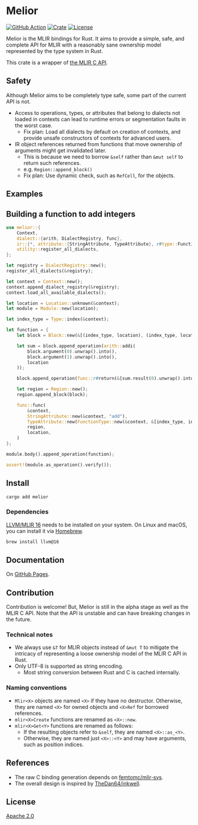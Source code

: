 # Melior

[![GitHub Action](https://img.shields.io/github/actions/workflow/status/raviqqe/melior/test.yaml?branch=main&style=flat-square)](https://github.com/raviqqe/melior/actions?query=workflow%3Atest)
[![Crate](https://img.shields.io/crates/v/melior.svg?style=flat-square)](https://crates.io/crates/melior)
[![License](https://img.shields.io/github/license/raviqqe/melior.svg?style=flat-square)](LICENSE)

Melior is the MLIR bindings for Rust. It aims to provide a simple,
safe, and complete API for MLIR with a reasonably sane ownership model
represented by the type system in Rust.

This crate is a wrapper of [the MLIR C API](https://mlir.llvm.org/docs/CAPI/).

## Safety

Although Melior aims to be completely type safe, some part of the current API is
not.

- Access to operations, types, or attributes that belong to dialects not
  loaded in contexts can lead to runtime errors or segmentation faults in
  the worst case.
  - Fix plan: Load all dialects by default on creation of contexts, and
    provide unsafe constructors of contexts for advanced users.
- IR object references returned from functions that move ownership of
  arguments might get invalidated later.
  - This is because we need to borrow `&self` rather than `&mut self` to
    return such references.
  - e.g. `Region::append_block()`
  - Fix plan: Use dynamic check, such as `RefCell`, for the objects.

## Examples

## Building a function to add integers

```rust
use melior::{
    Context,
    dialect::{arith, DialectRegistry, func},
    ir::{*, attribute::{StringAttribute, TypeAttribute}, r#type::FunctionType},
    utility::register_all_dialects,
};

let registry = DialectRegistry::new();
register_all_dialects(&registry);

let context = Context::new();
context.append_dialect_registry(&registry);
context.load_all_available_dialects();

let location = Location::unknown(&context);
let module = Module::new(location);

let index_type = Type::index(&context);

let function = {
    let block = Block::new(&[(index_type, location), (index_type, location)]);

    let sum = block.append_operation(arith::addi(
        block.argument(0).unwrap().into(),
        block.argument(1).unwrap().into(),
        location
    ));

    block.append_operation(func::r#return(&[sum.result(0).unwrap().into()], location));

    let region = Region::new();
    region.append_block(block);

    func::func(
        &context,
        StringAttribute::new(&context, "add"),
        TypeAttribute::new(FunctionType::new(&context, &[index_type, index_type], &[index_type]).into()),
        region,
        location,
    )
};

module.body().append_operation(function);

assert!(module.as_operation().verify());
```

## Install

```sh
cargo add melior
```

### Dependencies

[LLVM/MLIR 16](https://llvm.org/) needs to be installed on your system. On Linux and macOS, you can install it via [Homebrew](https://brew.sh).

```sh
brew install llvm@16
```

## Documentation

On [GitHub Pages](https://raviqqe.github.io/melior/melior/).

## Contribution

Contribution is welcome! But, Melior is still in the alpha stage as well as the MLIR C API. Note that the API is unstable and can have breaking changes in the future.

### Technical notes

- We always use `&T` for MLIR objects instead of `&mut T` to mitigate the intricacy of representing a loose ownership model of the MLIR C API in Rust.
- Only UTF-8 is supported as string encoding.
  - Most string conversion between Rust and C is cached internally.

### Naming conventions

- `Mlir<X>` objects are named `<X>` if they have no destructor. Otherwise, they are named `<X>` for owned objects and `<X>Ref` for borrowed references.
- `mlir<X>Create` functions are renamed as `<X>::new`.
- `mlir<X>Get<Y>` functions are renamed as follows:
  - If the resulting objects refer to `&self`, they are named `<X>::as_<Y>`.
  - Otherwise, they are named just `<X>::<Y>` and may have arguments, such as position indices.

## References

- The raw C binding generation depends on [femtomc/mlir-sys](https://github.com/femtomc/mlir-sys).
- The overall design is inspired by [TheDan64/inkwell](https://github.com/TheDan64/inkwell).

## License

[Apache 2.0](LICENSE)
